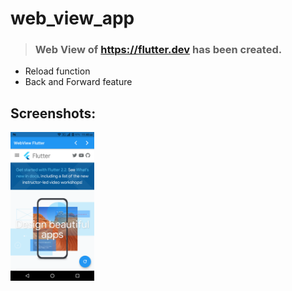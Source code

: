 # web_view_app

> ### Web View of <a href='https://flutter.dev'>https://flutter.dev</a> has been created.
* Reload function
* Back and Forward feature

## Screenshots: 

<img src='Assets/screenshot.png' width=26.5%>


